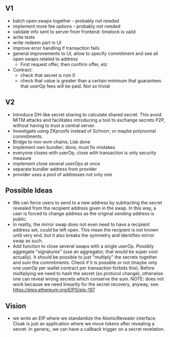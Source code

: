 ## V1

-   batch open swaps together - probably not needed
-   implement more fee options - probably not needed
-   validate info sent to server from frontend: timelock is valid
-   write tests
-   write redeem part in UI
-   improve error handling if transaction fails
-   general improvements to UI, allow to specify commitment and see all open swaps related to address
    -   First request offer, then confirm offer, etc
-   Contract:
    -   check that secret is non 0
    -   check that value is greater than a certain minimum that guarantees that userOp fees will be paid. Not so trivial

## V2

-   Introduce DH-like secret sharing to calculate shared secret. This avoid MITM attacks and facilitates introducing a tool to exchange secrets P2P, without having to trust a central server.
-   Investigate using ZKproofs instead of Schnorr, or maybe polynomial commitments.
-   Bridge to non-evm chains; Lisk done
-   Implement own bundler; done, must fix mistakes
-   everyone closes with userOp, close with transaction is only security measure
-   implement close several userOps at once
-   separate bundler address from provider
-   provider uses a pool of addresses not only one

## Possible Ideas

-   We can force users to send to a new address by subtracting the secret revealed from the recipient address given in the swap. In this way, a user is forced to change address as the original sending address is public.
-   In reality, the mirror swap does not even need to have a recipient address set, could be left open. This mean the recipient is not known until very end, but it also breaks the symmetry and identifies mirror swap as such.
-   Add function to close several swaps with a single userOp. Possibly aggregate "signatures" (use an aggregator, that would be super cool actually). It should be possible to just "multiply" the secrets together and sum the commitments. Check if it is possible or not (maybe only one userOp per wallet contract per transaction forbids this). Before multiplying we need to hash the secret (so protocol change), otherwise one can reveal wrong secrets which conserve the sum. NOTE: does not work because we need linearity for the secret recovery, anyway, see: https://eips.ethereum.org/EIPS/eip-197

## Vision

-   we write an EIP where we standardize the AtomicRevealer interface. Cloak is just an application where we move tokens after revealing a secret. In genera;, we can have a callback trigger on a secret revelation.
